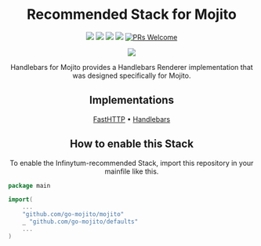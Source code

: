 <h1 align="center"><strong>Recommended Stack for Mojito</strong></h1>
<p align="center">
    <a href="https://goreportcard.com/report/github.com/go-mojito/defaults" alt="Go Report Card">
        <img src="https://goreportcard.com/badge/github.com/go-mojito/defaults" /></a>
	<a href="https://github.com/go-mojito/defaults" alt="Go Version">
        <img src="https://img.shields.io/github/go-mod/go-version/go-mojito/defaults.svg" /></a>
	<a href="https://godoc.org/github.com/go-mojito/defaults" alt="GoDoc reference">
        <img src="https://img.shields.io/badge/godoc-reference-blue.svg"/></a>
	<a href="https://github.com/go-mojito/defaults/blob/main/LICENSE" alt="Licence">
        <img src="https://img.shields.io/github/license/Ileriayo/markdown-badges?style=flat-square" /></a>
	<a href="https://makeapullrequest.com">
        <img src="https://img.shields.io/badge/PRs-welcome-brightgreen.svg?style=flat-square" alt="PRs Welcome"></a>
</p>
<p align="center">
    <a href="https://go.dev/" alt="Made with Go">
        <img src="https://ForTheBadge.com/images/badges/made-with-go.svg" /></a>
		
</p>
<p align="center">
Handlebars for Mojito provides a Handlebars Renderer implementation that was designed specifically for Mojito.
</p>

</p>

<h2 align="center"><strong>Implementations</strong></h2>
<p align="center"><a href="https://github.com/go-mojito/router-fasthttp">FastHTTP</a> &bullet; <a href="https://github.com/go-mojito/handlebars">Handlebars</a></p>

<h2 align="center"><strong>How to enable this Stack</strong></h2>
<p align="center">To enable the Infinytum-recommended Stack, import this repository in your mainfile like this.</p>

```go
package main

import(
    ...
    "github.com/go-mojito/mojito"
    _ "github.com/go-mojito/defaults"
    ...
)
```
